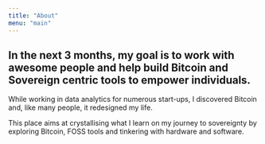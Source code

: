 ```yaml
---
title: "About"
menu: "main"
---
```


## In the next 3 months, my goal is to work with awesome people and help build Bitcoin and Sovereign centric tools to empower individuals.

While working in data analytics for numerous start-ups, I discovered Bitcoin and, like many people, it redesigned my life.

This place aims at crystallising what I learn on my journey to sovereignty by exploring Bitcoin, FOSS tools and tinkering with hardware and software.